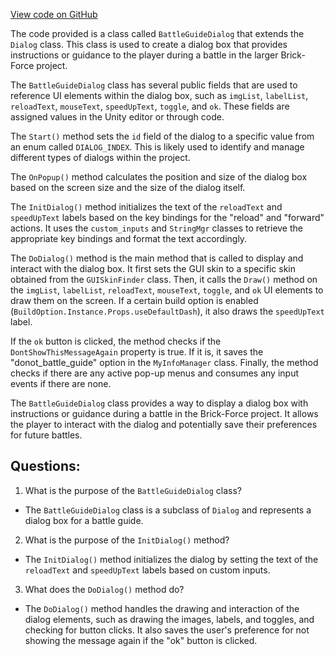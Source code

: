 [View code on GitHub](https://github.com/TieHaxJan/Brick-Force/Assembly-CSharp\BattleGuideDialog.cs)

The code provided is a class called `BattleGuideDialog` that extends the `Dialog` class. This class is used to create a dialog box that provides instructions or guidance to the player during a battle in the larger Brick-Force project.

The `BattleGuideDialog` class has several public fields that are used to reference UI elements within the dialog box, such as `imgList`, `labelList`, `reloadText`, `mouseText`, `speedUpText`, `toggle`, and `ok`. These fields are assigned values in the Unity editor or through code.

The `Start()` method sets the `id` field of the dialog to a specific value from an enum called `DIALOG_INDEX`. This is likely used to identify and manage different types of dialogs within the project.

The `OnPopup()` method calculates the position and size of the dialog box based on the screen size and the size of the dialog itself.

The `InitDialog()` method initializes the text of the `reloadText` and `speedUpText` labels based on the key bindings for the "reload" and "forward" actions. It uses the `custom_inputs` and `StringMgr` classes to retrieve the appropriate key bindings and format the text accordingly.

The `DoDialog()` method is the main method that is called to display and interact with the dialog box. It first sets the GUI skin to a specific skin obtained from the `GUISkinFinder` class. Then, it calls the `Draw()` method on the `imgList`, `labelList`, `reloadText`, `mouseText`, `toggle`, and `ok` UI elements to draw them on the screen. If a certain build option is enabled (`BuildOption.Instance.Props.useDefaultDash`), it also draws the `speedUpText` label.

If the `ok` button is clicked, the method checks if the `DontShowThisMessageAgain` property is true. If it is, it saves the "donot_battle_guide" option in the `MyInfoManager` class. Finally, the method checks if there are any active pop-up menus and consumes any input events if there are none.

The `BattleGuideDialog` class provides a way to display a dialog box with instructions or guidance during a battle in the Brick-Force project. It allows the player to interact with the dialog and potentially save their preferences for future battles.
## Questions: 
 1. What is the purpose of the `BattleGuideDialog` class?
- The `BattleGuideDialog` class is a subclass of `Dialog` and represents a dialog box for a battle guide.

2. What is the purpose of the `InitDialog()` method?
- The `InitDialog()` method initializes the dialog by setting the text of the `reloadText` and `speedUpText` labels based on custom inputs.

3. What does the `DoDialog()` method do?
- The `DoDialog()` method handles the drawing and interaction of the dialog elements, such as drawing the images, labels, and toggles, and checking for button clicks. It also saves the user's preference for not showing the message again if the "ok" button is clicked.